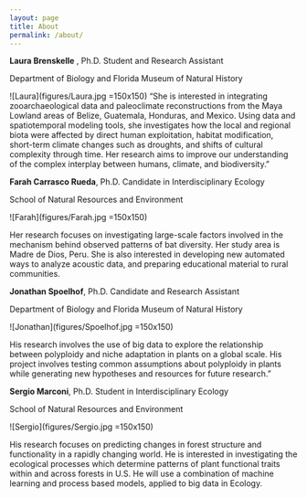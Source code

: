 ```yaml
---
layout: page
title: About
permalink: /about/
---
```



**Laura Brenskelle** , Ph.D. Student and Research Assistant

Department of Biology and Florida Museum of Natural History

![Laura](figures/Laura.jpg =150x150)
“She is interested in integrating zooarchaeological data and paleoclimate reconstructions from the Maya Lowland areas of Belize, Guatemala, Honduras, and Mexico. Using data and spatiotemporal modeling tools, she investigates how the local and regional biota were affected by direct human exploitation, habitat modification, short-term climate changes such as droughts, and shifts of cultural complexity through time. Her research aims to improve our understanding of the complex interplay between humans, climate, and biodiversity.”

**Farah Carrasco Rueda**, Ph.D. Candidate in Interdisciplinary Ecology

School of Natural Resources and Environment

![Farah](figures/Farah.jpg =150x150)

Her research focuses on investigating large-scale factors involved in the mechanism behind  observed patterns of bat diversity. Her study area is Madre de Dios, Peru. She is also interested in developing new automated ways to analyze acoustic data, and preparing educational material  to rural communities.

**Jonathan Spoelhof**, Ph.D. Candidate and Research Assistant

Department of Biology and Florida Museum of Natural History

![Jonathan](figures/Spoelhof.jpg =150x150)

His research involves the use of big data to explore the relationship between polyploidy and niche adaptation in plants on a global scale. His project involves testing common assumptions about polyploidy in plants while generating new hypotheses and resources for future research.”

**Sergio Marconi**, Ph.D. Student in Interdisciplinary Ecology

School of Natural Resources and Environment

![Sergio](figures/Sergio.jpg =150x150)

His research focuses on predicting changes in forest structure and functionality in a rapidly changing world. He is interested in investigating the ecological processes which determine patterns of plant functional traits within and across  forests in  U.S. He will use a combination of machine learning and process based models, applied to big data in Ecology.
